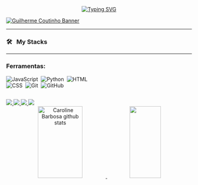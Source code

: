 <div align="center">
  <a href="https://git.io/typing-svg">
    <img src="https://readme-typing-svg.demolab.com?                          font=Fira+Code&weight=900&size=25&duration=4000&pause=750&color=FFC61A&center=falso&vCenter=verdadeiro&repeat=verdadeiro&width=435&height=100&lines=Welcome+to+my+profile!;I+hope+you+like+my+projects!!!" alt="Typing SVG" />
  </a>
</div> 

[![Guilherme Coutinho Banner](https://res.cloudinary.com/dmcikybfh/image/upload/v1690866264/GUILHERME_pfqq74.jpg)](https://gcouttinho.vercel.app/)

***
  
 ### 🛠 &nbsp; My Stacks
  
***

  ### Ferramentas:

  ![JavaScript](https://img.shields.io/badge/-JavaScript-0D1117?style=for-the-badge&logo=javascript&labelColor=0D1117&textColor=0D1117)&nbsp;
  ![Python](https://img.shields.io/badge/-python-0D1117?style=for-the-badge&logo=python&logoColor=1572B6&labelColor=0D1117)&nbsp;
  ![HTML](https://img.shields.io/badge/-HTML-0D1117?style=for-the-badge&logo=html5&labelColor=0D1117)&nbsp;
  </br>
  ![CSS](https://img.shields.io/badge/-CSS-0D1117?style=for-the-badge&logo=CSS3&logoColor=1572B6&labelColor=0D1117)&nbsp;
  ![Git](https://img.shields.io/badge/-Git-0D1117?style=for-the-badge&logo=git&labelColor=0D1117)&nbsp;
  ![GitHub](https://img.shields.io/badge/-GitHub-0D1117?style=for-the-badge&logo=github&labelColor=0D1117)&nbsp;

  ##

<div align>
  
</div>

  ##
<div>
  <a href="https://www.linkedin.com/in/guilherme-coutinho-989a0323a" target="_blank">
     <img src="https://img.shields.io/badge/-LinkedIn-%230077B5?style=for-the-badge&logo=linkedin&logoColor=white" target="_blank">
  </a>
  <a href = "mailto:holandagui31@gmail.com">
     <img src="https://img.shields.io/badge/-Gmail-%23333?style=for-the-badge&logo=gmail&logoColor=white" target="_blank">
  </a>
  <a href="https://www.instagram.com/guicouttinho_/" target="_blank">
     <img src="https://img.shields.io/badge/-Instagram-%23E4405F?style=for-the-badge&logo=instagram&logoColor=white" target="_blank">
  </a>
  <a href="https://twitter.com/GCoutinho777" target="_blank">
     <img src="https://img.shields.io/badge/Twitter-1DA1F2?style=for-the-badge&logo=twitter&logoColor=white">
  </a>
   
</div>
</div>
<div align="center">
  <a href="https://github.com/gcouttinho">
    <img width="49%" height="195px" src="https://github-readme-stats.vercel.app/api?username=gcouttinho&show_icons=true&count_private=true&hide_border=true&title_color=ffffff&icon_color=2874A6&text_color=2874A6&bg_color=0d1117" alt="Caroline Barbosa github stats" />
    <img width="41%" height="195px" src="https://github-readme-stats.vercel.app/api/top-langs/?username=gcouttinho&layout=compact&hide_border=true&title_color=ffffff&text_color=2874A6&bg_color=0d1117" />
  </a>
</div>
